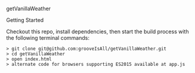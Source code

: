 getVanillaWeather

Getting Started

Checkout this repo, install dependencies, then start the build process with the following terminal commands:

    > git clone git@github.com:grooveIsAll/getVanillaWeather.git
    > cd getVanillaWeather
    > open index.html
    > alternate code for browsers supporting ES2015 available at app.js
